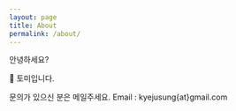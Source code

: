 ```yaml
---
layout: page
title: About
permalink: /about/
---
```


안녕하세요?

🙂 토미입니다. 

문의가 있으신 분은 메일주세요.
Email : kyejusung{at}gmail.com


